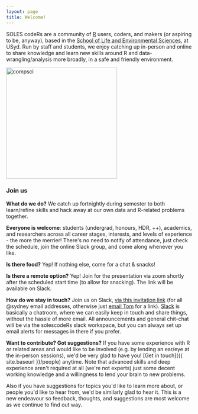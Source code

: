 ```yaml
---
layout: page
title: Welcome!
---
```


SOLES codeRs are a community of [R](https://www.r-project.org) users, coders, and makers (or aspiring to be, anyway), based in the [School of Life and Environmental Sciences](https://www.sydney.edu.au/science/schools/school-of-life-and-environmental-sciences.html), at USyd. Run by staff and students, we enjoy catching up in-person and online to share knowledge and learn new skills around R and data-wrangling/analysis more broadly, in a safe and friendly environment. 

<img src="{{ site.baseurl }}/assets/compsci.png" title="compsci" style="float:centre;" width="300" height="300">

### Join us

**What do we do?** We catch up fortnightly during semester to both learn/refine skills and hack away at our own data and R-related problems together.

**Everyone is welcome**: students (undergrad, honours, HDR, ++), academics, and researchers across all career stages, interests, and levels of experience - the more the merrier! There's no need to notify of attendance, just check the schedule, join the online Slack group, and come along whenever you like.

**Is there food?** Yep! If nothing else, come for a chat & snacks!

**Is there a remote option?** Yep! Join for the presentation via zoom shortly after the scheduled start time (to allow for snacking). The link will be available on Slack.

**How do we stay in touch?** Join us on Slack, [via this invitation link](https://join.slack.com/t/solescoders/signup) (for all @sydney email addresses, otherwise just [email Tom](mailto:thomas.white@sydney.edu.au) for a link). [Slack](https://slack.com/intl/en-au/) is basically a chatroom, where we can easily keep in touch and share things, without the hassle of more email. All announcements and general chit-chat will be via the solescodeRs slack workspace, but you can always set up email alerts for messages in there if you prefer.

**Want to contribute? Got suggestions?** If you have some experience with R or related areas and would like to be involved (e.g. by lending an ear/eye at the in-person sessions), we'd be very glad to have you! [Get in touch]({{ site.baseurl }}/people) anytime. Note that advanced skills and deep experience aren't required at all (we're not experts) just some decent working knowledge and a willingness to lend your brain to new problems.

Also if you have suggestions for topics you'd like to learn more about, or people you'd like to hear from, we'd be similarly glad to hear it. This is a new endeavour so feedback, thoughts, and suggestions are most welcome as we continue to find out way. 



